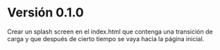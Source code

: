 # Versión 0.1.0
Crear un splash screen en el index.html que contenga una transición de carga y que después de cierto tiempo se vaya hacia la página inicial.

